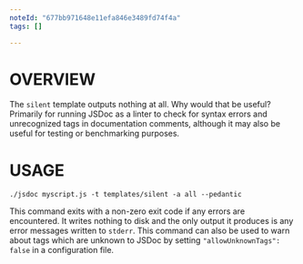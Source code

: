 ```yaml
---
noteId: "677bb971648e11efa846e3489fd74f4a"
tags: []

---
```


OVERVIEW
========

The `silent` template outputs nothing at all.  Why would that be useful?  Primarily for running JSDoc as a linter to check for syntax errors and unrecognized tags in documentation comments, although it may also be useful for testing or benchmarking purposes.

USAGE
=====

    ./jsdoc myscript.js -t templates/silent -a all --pedantic

This command exits with a non-zero exit code if any errors are encountered.  It writes nothing to disk and the only output it produces is any error messages written to `stderr`.  This command can also be used to warn about tags which are unknown to JSDoc by setting `"allowUnknownTags": false` in a configuration file.
